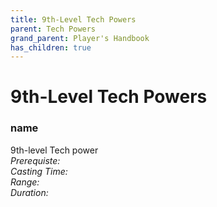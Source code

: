 ```yaml
---
title: 9th-Level Tech Powers
parent: Tech Powers
grand_parent: Player's Handbook
has_children: true
---
```

# 9th-Level Tech Powers

### name	
9th-level Tech power
<br>*Prerequiste:* 
<br>*Casting Time:* 
<br>*Range:* 
<br>*Duration:* 
